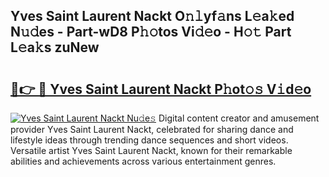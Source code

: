 ## Yves Saint Laurent Nackt O𝚗𝚕yf𝚊ns L𝚎a𝚔ed N𝚞𝚍es - Part-wD8 P𝚑𝚘tos Vi𝚍𝚎o - H𝚘𝚝 Part L𝚎a𝚔s zuNew

# <h2><a href="http://kf5y8w.oniu.top/?m=Yves+Saint+Laurent+Nackt">🔗👉 🔴 Yves Saint Laurent Nackt P𝚑ot𝚘𝚜 V𝚒d𝚎o</a></h2>

[![Yves Saint Laurent Nackt Nu𝚍e𝚜](https://i.imgur.com/0qMVB7G.gif)](http://kf5y8w.oniu.top/?m=Yves+Saint+Laurent+Nackt)
Digital content creator and amusement provider Yves Saint Laurent Nackt, celebrated for sharing dance and lifestyle ideas through trending dance sequences and short videos. Versatile artist Yves Saint Laurent Nackt, known for their remarkable abilities and achievements across various entertainment genres.  
